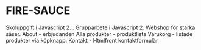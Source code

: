 # FIRE-SAUCE
Skoluppgift i Javascript 2. . Grupparbete i Javascript 2. Webshop för starka såser.
About - erbjudanden
Alla produkter - produktlista
Varukorg - listade produkter via köpknapp.
Kontakt - Htmlfront kontaktformulär
